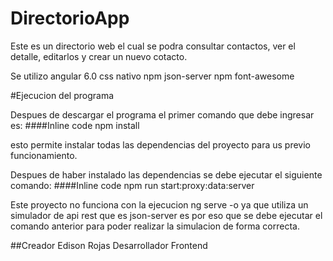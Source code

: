 # DirectorioApp

Este es un directorio web el cual se podra consultar contactos, ver el detalle, editarlos y crear un nuevo cotacto.

Se utilizo angular 6.0
css nativo
npm json-server
npm font-awesome

#Ejecucion del programa

Despues de descargar el programa el primer comando que debe ingresar es:
####Inline code
npm install

esto permite instalar todas las dependencias del proyecto para us previo funcionamiento.

Despues de haber instalado las dependencias se debe ejecutar el siguiente comando:
####Inline code
    npm run start:proxy:data:server

Este proyecto no funciona con la ejecucion ng serve -o ya que utiliza un simulador de api rest que es json-server es por eso que se debe ejecutar el comando anterior para poder realizar la simulacion de forma correcta.

##Creador
Edison Rojas
Desarrollador Frontend



